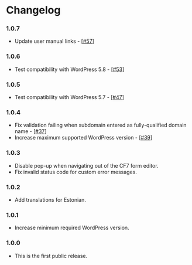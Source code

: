 # Changelog

### 1.0.7

- Update user manual links - [[#57](https://github.com/sendsmaily/smaily-cf7-plugin/pull/57)]

### 1.0.6

- Test compatibility with WordPress 5.8 - [[#53](https://github.com/sendsmaily/smaily-cf7-plugin/pull/53)]

### 1.0.5

- Test compatibility with WordPress 5.7 - [[#47](https://github.com/sendsmaily/smaily-cf7-plugin/issues/47)]

### 1.0.4

- Fix validation failing when subdomain entered as fully-qualified domain name - [[#37](https://github.com/sendsmaily/smaily-cf7-plugin/issues/37)]
- Increase maximum supported WordPress version - [[#39](https://github.com/sendsmaily/smaily-cf7-plugin/issues/39)]

### 1.0.3

- Disable pop-up when navigating out of the CF7 form editor.
- Fix invalid status code for custom error messages.

### 1.0.2

- Add translations for Estonian.

### 1.0.1

- Increase minimum required WordPress version.

### 1.0.0

- This is the first public release.
